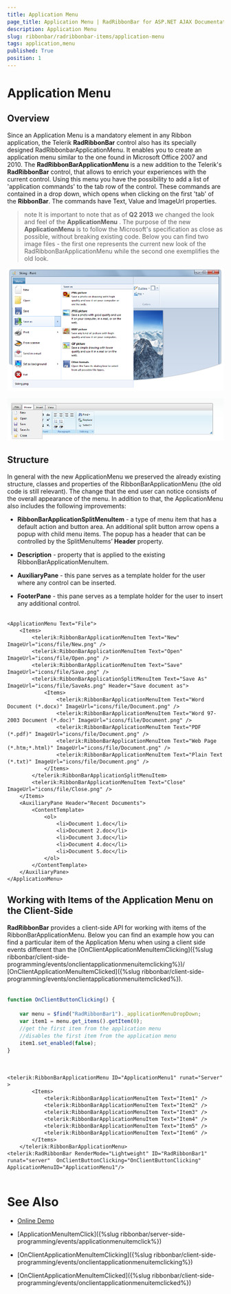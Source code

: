 ```yaml
---
title: Application Menu
page_title: Application Menu | RadRibbonBar for ASP.NET AJAX Documentation
description: Application Menu
slug: ribbonbar/radribbonbar-items/application-menu
tags: application,menu
published: True
position: 1
---
```


# Application Menu



## Overview

Since an Application Menu is a mandatory element in any Ribbon application, the Telerik **RadRibbonBar** control also has its specially designed RadRibbonbarApplicationMenu. It enables you to create an application menu similar to the one found in Microsoft Office 2007 and 2010. The **RadRibbonBarApplicationMenu** is a new addition to the Telerik's **RadRibbonBar** control, that allows to enrich your experiences with the current control. Using this menu you have the possibility to add a list of 'application commands' to the tab row of the control. These commands are contained in a drop down, which opens when clicking on the first 'tab' of the **RibbonBar**. The commands have Text, Value and ImageUrl properties.

>note It is important to note that as of **Q2 2013** we changed the look and feel of the **ApplicationMenu** . The purpose of the new **ApplicationMenu** is to follow the Microsoft's specification as close as possible, without breaking existing code. Below you can find two image files - the first one represents the current new look of the RadRibbonBarApplicationMenu while the second one exemplifies the old look.
>


![ribbonbar-applicationmenu](images/ribbonbar-applicationmenu.png)

![RadRibbonBar Application Menu](images/ribbonbar_applicationmenu.png)

## Structure

In general with the new ApplicationMenu we preserved the already existing structure, classes and properties of the RibbonBarApplicationMenu (the old code is still relevant). The change that the end user can notice consists of the overall appearance of the menu. In addition to that, the ApplicationMenu also includes the following improvements:

* **RibbonBarApplicationSplitMenuItem** - a type of menu item that has a default action and button area. An additional split button arrow opens a popup with child menu items. The popup has a header that can be controlled by the SplitMenuItems’ **Header** property.

* **Description** - property that is applied to the existing RibbonBarApplicationMenuItem.

* **AuxiliaryPane** - this pane serves as a template holder for the user where any control can be inserted.

* **FooterPane** - this pane serves as a template holder for the user to insert any additional control.

````ASPNET

<ApplicationMenu Text="File">
	<Items>
		<telerik:RibbonBarApplicationMenuItem Text="New" ImageUrl="icons/file/New.png" />
		<telerik:RibbonBarApplicationMenuItem Text="Open" ImageUrl="icons/file/Open.png" />
		<telerik:RibbonBarApplicationMenuItem Text="Save" ImageUrl="icons/file/Save.png" />
		<telerik:RibbonBarApplicationSplitMenuItem Text="Save As" ImageUrl="icons/file/SaveAs.png" Header="Save document as">
            <Items>
		        <telerik:RibbonBarApplicationMenuItem Text="Word Document (*.docx)" ImageUrl="icons/file/Document.png" />
		        <telerik:RibbonBarApplicationMenuItem Text="Word 97-2003 Document (*.doc)" ImageUrl="icons/file/Document.png" />
		        <telerik:RibbonBarApplicationMenuItem Text="PDF (*.pdf)" ImageUrl="icons/file/Document.png" />
		        <telerik:RibbonBarApplicationMenuItem Text="Web Page (*.htm;*.html)" ImageUrl="icons/file/Document.png" />
		        <telerik:RibbonBarApplicationMenuItem Text="Plain Text (*.txt)" ImageUrl="icons/file/Document.png" />
            </Items>
		</telerik:RibbonBarApplicationSplitMenuItem>
		<telerik:RibbonBarApplicationMenuItem Text="Close" ImageUrl="icons/file/Close.png" />
	</Items>
    <AuxiliaryPane Header="Recent Documents">
        <ContentTemplate>
            <ol>
                <li>Document 1.doc</li>
                <li>Document 2.doc</li>
                <li>Document 3.doc</li>
                <li>Document 4.doc</li>
                <li>Document 5.doc</li>
            </ol>
        </ContentTemplate>
	</AuxiliaryPane>
</ApplicationMenu>

````



## Working with Items of the Application Menu on the Client-Side

**RadRibbonBar** provides a client-side API for working with items of the RibbonBarApplicationMenu. Below you can find an example how you can find a particular item of the Application Menu when using a client side events different than the [OnClientApplicationMenuItemClicking]({%slug ribbonbar/client-side-programming/events/onclientapplicationmenuitemclicking%})/ [OnClientApplicationMenuItemClicked]({%slug ribbonbar/client-side-programming/events/onclientapplicationmenuitemclicked%}).

````JavaScript
	
function OnClientButtonClicking() {

	var menu = $find("RadRibbonBar1")._applicationMenuDropDown;
	var item1 = menu.get_items().getItem(0);
	//get the first item from the application menu
	//disables the first item from the application menu
	item1.set_enabled(false);
}
	
````



````ASPNET

<telerik:RibbonBarApplicationMenu ID="ApplicationMenu1" runat="Server" >
		<Items>
			<telerik:RibbonBarApplicationMenuItem Text="Item1" />
			<telerik:RibbonBarApplicationMenuItem Text="Item2" />
			<telerik:RibbonBarApplicationMenuItem Text="Item3" />
			<telerik:RibbonBarApplicationMenuItem Text="Item4" />
			<telerik:RibbonBarApplicationMenuItem Text="Item5" />
			<telerik:RibbonBarApplicationMenuItem Text="Item6" />
		</Items>
	</telerik:RibbonBarApplicationMenu>
<telerik:RadRibbonBar RenderMode="Lightweight" ID="RadRibbonBar1" runat="server"  OnClientButtonClicking="OnClientButtonClicking" ApplicationMenuID="ApplicationMenu1"/>
	
````



# See Also

 * [Online Demo](http://demos.telerik.com/aspnet-ajax/ribbonbar/examples/applicationmenu/defaultcs.aspx)

 * [ApplicationMenuItemClick]({%slug ribbonbar/server-side-programming/events/applicationmenuitemclick%})

 * [OnClientApplicationMenuItemClicking]({%slug ribbonbar/client-side-programming/events/onclientapplicationmenuitemclicking%})

 * [OnClientApplicationMenuItemClicked]({%slug ribbonbar/client-side-programming/events/onclientapplicationmenuitemclicked%})
